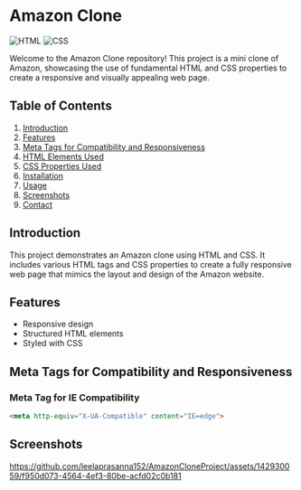 # Amazon Clone

![HTML](https://img.shields.io/badge/HTML-5-orange)
![CSS](https://img.shields.io/badge/CSS-3-blue)

Welcome to the Amazon Clone repository! This project is a mini clone of Amazon, showcasing the use of fundamental HTML and CSS properties to create a responsive and visually appealing web page.

## Table of Contents

1. [Introduction](#introduction)
2. [Features](#features)
3. [Meta Tags for Compatibility and Responsiveness](#meta-tags-for-compatibility-and-responsiveness)
4. [HTML Elements Used](#html-elements-used)
5. [CSS Properties Used](#css-properties-used)
6. [Installation](#installation)
7. [Usage](#usage)
8. [Screenshots](#screenshots)
9. [Contact](#contact)

## Introduction

This project demonstrates an Amazon clone using HTML and CSS. It includes various HTML tags and CSS properties to create a fully responsive web page that mimics the layout and design of the Amazon website.

## Features

- Responsive design
- Structured HTML elements
- Styled with CSS

## Meta Tags for Compatibility and Responsiveness

### Meta Tag for IE Compatibility
```html
<meta http-equiv="X-UA-Compatible" content="IE=edge">
```


## Screenshots
https://github.com/leelaprasanna152/AmazonCloneProject/assets/142930059/f950d073-4564-4ef3-80be-acfd02c0b181
